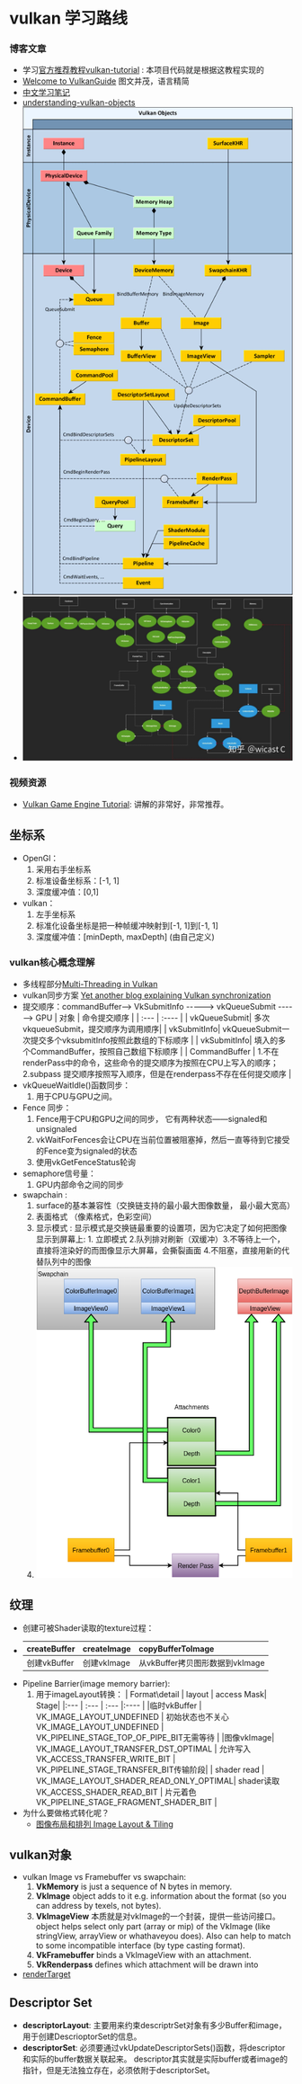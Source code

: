 # vulkan 学习路线
### 博客文章
* 学习[官方推荐教程vulkan-tutorial](https://vulkan-tutorial.com/) : 本项目代码就是根据这教程实现的
* [Welcome to VulkanGuide](https://vkguide.dev/)  图文并茂，语言精简
* [中文学习笔记](https://gavinkg.github.io/ILearnVulkanFromScratch-CN/)
* [understanding-vulkan-objects](https://gpuopen.com/learn/understanding-vulkan-objects/)
* ![vulkanDiagram图片](./Image/Vulkan-Diagram.png)
* [![如何正确的入门Vulkan](./Image/Vulkan_Object.jpg)](https://www.zhihu.com/question/424430509/answer/1632072443)


### 视频资源
* [Vulkan Game Engine Tutorial](https://youtu.be/Y9U9IE0gVHA): 讲解的非常好，非常推荐。

## 坐标系
* OpenGl：
    1. 采用右手坐标系
    2. 标准设备坐标系：[-1, 1]
    3. 深度缓冲值：[0,1]
* vulkan： 
    1. 左手坐标系
    2. 标准化设备坐标是把一种帧缓冲映射到[-1, 1]到[-1, 1]
    3. 深度缓冲值：[minDepth, maxDepth] (由自己定义)

### vulkan核心概念理解
* 多线程部分[Multi-Threading in Vulkan](https://community.arm.com/arm-community-blogs/b/graphics-gaming-and-vr-blog/posts/multi-threading-in-vulkan)
* vulkan同步方案 [Yet another blog explaining Vulkan synchronization](https://themaister.net/blog/2019/08/14/yet-another-blog-explaining-vulkan-synchronization/)
* 提交顺序：commandBuffer——>  VkSubmitInfo   ----->  vkQueueSubmit ------> GPU 
    | 对象 | 命令提交顺序 |
    | :--- | :---- |
    | vkQueueSubmit| 多次vkqueueSubmit，提交顺序为调用顺序|
    | vkSubmitInfo|  vkQueueSubmit一次提交多个vksubmitInfo按照此数组的下标顺序 |
    | vkSubmitInfo|  填入的多个CommandBuffer，按照自己数组下标顺序 |
    | CommandBuffer | 1.不在renderPass中的命令，这些命令的提交顺序为按照在CPU上写入的顺序； 2.subpass 提交顺序按照写入顺序，但是在renderpass不存在任何提交顺序 |
* vkQueueWaitIdle()函数同步：
    1. 用于CPU与GPU之间。
* Fence 同步：
    1. Fence用于CPU和GPU之间的同步， 它有两种状态——signaled和unsignaled
    2.  vkWaitForFences会让CPU在当前位置被阻塞掉，然后一直等待到它接受的Fence变为signaled的状态
    3. 使用vkGetFenceStatus轮询
* semaphore信号量：
    1. GPU内部命令之间的同步
* swapchain :
    1. surface的基本兼容性（交换链支持的最小最大图像数量， 最小最大宽高）
    2. 表面格式 （像素格式，色彩空间）
    3. 显示模式 : 显示模式是交换链最重要的设置项，因为它决定了如何把图像显示到屏幕上: 1. 立即模式 2.队列排对刷新（双缓冲）3.不等待上一个，直接将渲染好的而图像显示大屏幕，会撕裂画面 4.不阻塞，直接用新的代替队列中的图像
    4. [![](./Image/SwapChain.jpg)](https://vulkan.lunarg.com/doc/view/1.2.154.1/windows/tutorial/html/12-init_frame_buffers.html)


## 纹理
* 创建可被Shader读取的texture过程：
*   | createBuffer |  createImage | copyBufferToImage| 
    | :---| :--- | :--- |
    | 创建vkBuffer| 创建vkImage | 从vkBuffer拷贝图形数据到vkImage|
* Pipeline Barrier(image memory barrier):
    1. 用于imageLayout转换：
        | Format\detail | layout | access Mask| Stage|
        |:--- | :--- | :--- |:---- |
        |临时vkBuffer | VK_IMAGE_LAYOUT_UNDEFINED | 初始状态也不关心VK_IMAGE_LAYOUT_UNDEFINED | VK_PIPELINE_STAGE_TOP_OF_PIPE_BIT无需等待 |
        |图像vkImage| VK_IMAGE_LAYOUT_TRANSFER_DST_OPTIMAL  | 允许写入VK_ACCESS_TRANSFER_WRITE_BIT | VK_PIPELINE_STAGE_TRANSFER_BIT传输阶段|
        | shader read | VK_IMAGE_LAYOUT_SHADER_READ_ONLY_OPTIMAL| shader读取VK_ACCESS_SHADER_READ_BIT | 片元着色VK_PIPELINE_STAGE_FRAGMENT_SHADER_BIT |
* 为什么要做格式转化呢？
    - [图像布局和排列 Image Layout & Tiling](./ImageLayout_Tiling.md)
## vulkan对象
* vulkan Image vs Framebuffer vs swapchain:
    1. **VkMemory** is just a sequence of N bytes in memory. 
    2. **VkImage** object adds to it e.g. information about the format (so you can address by texels, not bytes).
    3. **VkImageView** 本质就是对vkImage的一个封装，提供一些访问接口。object helps select only part (array or mip) of the VkImage (like stringView, arrayView or whathaveyou does). Also can help to match to some incompatible interface (by type casting format).
    4. **VkFramebuffer** binds a VkImageView with an attachment.
    5. **VkRenderpass** defines which attachment will be drawn into
* [renderTarget](./Image/VulkanRenderTarget.png)

## Descriptor Set 
* **descriptorLayout**: 主要用来约束descriptrSet对象有多少Buffer和image，用于创建DescrioptorSet的信息。
* **descriptorSet**: 必须要通过vkUpdateDescriptorSets()函数，将descriptor和实际的buffer数据关联起来。 descriptor其实就是实际buffer或者image的指针，但是无法独立存在，必须依附于descriptorSet。 